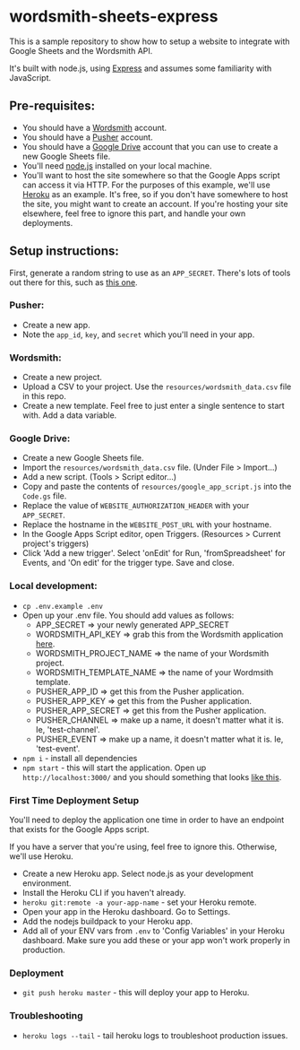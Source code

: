 # wordsmith-sheets-express

This is a sample repository to show how to setup a website to integrate with Google Sheets and the Wordsmith API.

It's built with node.js, using [Express](http://expressjs.com/) and assumes some familiarity with JavaScript.

## Pre-requisites:

* You should have a [Wordsmith](https://wordsmith.automatedinsights.com/) account.
* You should have a [Pusher](https://pusher.com/) account.
* You should have a [Google Drive](https://www.google.com/drive/) account that you can use to create a new Google Sheets file.
* You'll need [node.js](https://nodejs.org/en/) installed on your local machine.
* You'll want to host the site somewhere so that the Google Apps script can access it via HTTP. For the purposes of this example, we'll use [Heroku](https://www.heroku.com/) as an example. It's free, so if you don't have somewhere to host the site, you might want to create an account. If you're hosting your site elsewhere, feel free to ignore this part, and handle your own deployments.

## Setup instructions:

First, generate a random string to use as an `APP_SECRET`. There's lots of tools out there for this, such as [this one](https://www.guidgenerator.com/online-guid-generator.aspx).


### Pusher:

* Create a new app.
* Note the `app_id`, `key`, and `secret` which you'll need in your app.

### Wordsmith:

* Create a new project.
* Upload a CSV to your project. Use the `resources/wordsmith_data.csv` file in this repo.
* Create a new template. Feel free to just enter a single sentence to start with. Add a data variable.

### Google Drive:

* Create a new Google Sheets file.
* Import the `resources/wordsmith_data.csv` file. (Under File > Import...)
* Add a new script. (Tools > Script editor...)
* Copy and paste the contents of `resources/google_app_script.js` into the `Code.gs` file.
* Replace the value of `WEBSITE_AUTHORIZATION_HEADER` with your `APP_SECRET`.
* Replace the hostname in the `WEBSITE_POST_URL` with your hostname.
* In the Google Apps Script editor, open Triggers. (Resources > Current project's triggers)
* Click 'Add a new trigger'. Select 'onEdit' for Run, 'fromSpreadsheet' for Events, and 'On edit' for the trigger type. Save and close.

### Local development:

* `cp .env.example .env`
* Open up your .env file. You should add values as follows:
  * APP_SECRET => your newly generated APP_SECRET
  * WORDSMITH_API_KEY => grab this from the Wordsmith application [here](https://wordsmith.automatedinsights.com/api_access).
  * WORDSMITH_PROJECT_NAME => the name of your Wordsmith project.
  * WORDSMITH_TEMPLATE_NAME => the name of your Wordmsith template.
  * PUSHER_APP_ID => get this from the Pusher application.
  * PUSHER_APP_KEY => get this from the Pusher application.
  * PUSHER_APP_SECRET => get this from the Pusher application.
  * PUSHER_CHANNEL => make up a name, it doesn't matter what it is. Ie, 'test-channel'.
  * PUSHER_EVENT => make up a name, it doesn't matter what it is. Ie, 'test-event'.
* `npm i` - install all dependencies
* `npm start` - this will start the application. Open up `http://localhost:3000/` and you should something that looks [like this](https://wordsmith-sheets-express.herokuapp.com/).

### First Time Deployment Setup

You'll need to deploy the application one time in order to have an endpoint that exists for the Google Apps script.

If you have a server that you're using, feel free to ignore this. Otherwise, we'll use Heroku.

* Create a new Heroku app. Select node.js as your development environment.
* Install the Heroku CLI if you haven't already.
* `heroku git:remote -a your-app-name` - set your Heroku remote.
* Open your app in the Heroku dashboard. Go to Settings.
* Add the nodejs buildpack to your Heroku app.
* Add all of your ENV vars from `.env` to 'Config Variables' in your Heroku dashboard. Make sure you add these or your app won't work properly in production.

### Deployment

* `git push heroku master` - this will deploy your app to Heroku.

### Troubleshooting

* `heroku logs --tail` - tail heroku logs to troubleshoot production issues.

